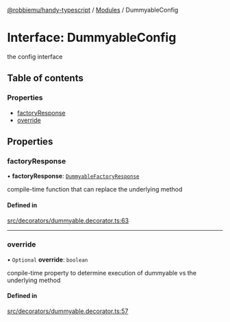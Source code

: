 [@robbiemu/handy-typescript](../README.md) / [Modules](../modules.md) / DummyableConfig

# Interface: DummyableConfig

the config interface

## Table of contents

### Properties

- [factoryResponse](DummyableConfig.md#factoryresponse)
- [override](DummyableConfig.md#override)

## Properties

### factoryResponse

• **factoryResponse**: [`DummyableFactoryResponse`](../modules.md#dummyablefactoryresponse)

compile-time function that can replace the underlying method

#### Defined in

[src/decorators/dummyable.decorator.ts:63](https://github.com/robbiemu/handy-typescript/blob/b968df4/src/decorators/dummyable.decorator.ts#L63)

___

### override

• `Optional` **override**: `boolean`

conpile-time property to determine execution of dummyable vs the underlying method

#### Defined in

[src/decorators/dummyable.decorator.ts:57](https://github.com/robbiemu/handy-typescript/blob/b968df4/src/decorators/dummyable.decorator.ts#L57)
